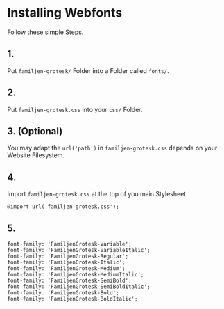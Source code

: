 # Installing Webfonts
Follow these simple Steps.

## 1.
Put `familjen-grotesk/` Folder into a Folder called `fonts/`.

## 2.
Put `familjen-grotesk.css` into your `css/` Folder.

## 3. (Optional)
You may adapt the `url('path')` in `familjen-grotesk.css` depends on your Website Filesystem.

## 4.
Import `familjen-grotesk.css` at the top of you main Stylesheet.

```
@import url('familjen-grotesk.css');
```

## 5.


```
font-family: 'FamiljenGrotesk-Variable';
font-family: 'FamiljenGrotesk-VariableItalic';
font-family: 'FamiljenGrotesk-Regular';
font-family: 'FamiljenGrotesk-Italic';
font-family: 'FamiljenGrotesk-Medium';
font-family: 'FamiljenGrotesk-MediumItalic';
font-family: 'FamiljenGrotesk-SemiBold';
font-family: 'FamiljenGrotesk-SemiBoldItalic';
font-family: 'FamiljenGrotesk-Bold';
font-family: 'FamiljenGrotesk-BoldItalic';
```

